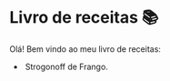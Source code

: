 # Livro de receitas :books:	

Olá! Bem vindo ao meu livro de receitas:

- ​	Strogonoff de Frango.

  
